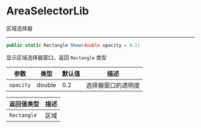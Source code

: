 # AreaSelectorLib

区域选择器

---

``` C#
public static Rectangle Show(double opacity = 0.2)
```
显示区域选择器窗口，返回 `Rectangle` 类型

|参数|类型|默认值|描述|
|-|-|-|-|
|`opacity`|double|0.2|选择器窗口的透明度|

|返回值类型|描述|
|-|-|
|`Rectangle`|区域|